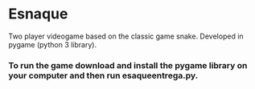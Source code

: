 # Esnaque

Two player videogame based on the classic game snake. Developed in pygame (python 3 library).


### To run the game download and install the pygame library on your computer and then run esaqueentrega.py.

